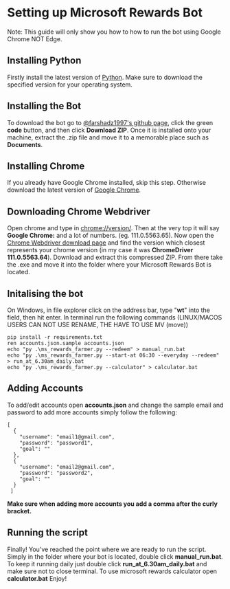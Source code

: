 # Setting up Microsoft Rewards Bot
Note: This guide will only show you how to how to run the bot using Google Chrome NOT Edge.
## Installing Python
Firstly install the latest version of [Python](https://www.python.org/downloads/). Make sure to download the specified version for your operating system. 
## Installing the Bot
To download the bot go to [@farshadz1997's github page](https://github.com/farshadz1997/Microsoft-Rewards-bot), click the green **code** button, and then click **Download ZIP**. Once it is installed onto your machine, extract the .zip file and move it to a memorable place such as **Documents**.
## Installing Chrome
If you already have Google Chrome installed, skip this step. Otherwise download the latest version of [Google Chrome](https://www.google.com/intl/en_au/chrome/thank-you.html?statcb=0&installdataindex=empty&defaultbrowser=0).
## Downloading Chrome Webdriver
Open chrome and type in [chrome://version/](chrome://version/). Then at the very top it will say **Google Chrome:** and a lot of numbers. (eg. 111.0.5563.65). Now open the [Chrome Webdriver download page](https://chromedriver.chromium.org/downloads) and find the version which closest represents your chrome version (in my case it was **ChromeDriver 111.0.5563.64**). Download and extract this compressed ZIP. From there take the .exe and move it into the folder where your Microsoft Rewards Bot is located. 
## Initalising the bot
On Windows, in file explorer click on the address bar, type "**wt**" into the field, then hit enter. In terminal run the following commands (LINUX/MACOS USERS CAN NOT USE RENAME, THE HAVE TO USE MV (move))
```
pip install -r requirements.txt
ren accounts.json.sample accounts.json
echo "py .\ms_rewards_farmer.py --redeem" > manual_run.bat
echo "py .\ms_rewards_farmer.py --start-at 06:30 --everyday --redeem" > run_at_6.30am_daily.bat
echo "py .\ms_rewards_farmer.py --calculator" > calculator.bat
```
## Adding Accounts
To add/edit accounts open **accounts.json** and change the sample email and password to add more accounts simply follow the following:
```
[
  {
    "username": "email1@gmail.com",
    "password": "password1",
    "goal": ""
  },
  {
    "username": "email2@gmail.com",
    "password": "password2",
    "goal": ""
  }
 ]
 ```
**Make sure when adding more accounts you add a comma after the curly bracket.**
## Running the script
Finally! You've reached the point where we are ready to run the script. Simply in the folder where your bot is located, double click **manual_run.bat**. To keep it running daily just double click **run_at_6.30am_daily.bat** and make sure not to close terminal. To use microsoft rewards calculator open **calculator.bat** Enjoy!

